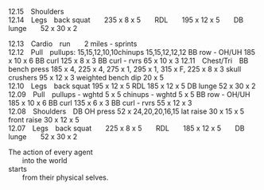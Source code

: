 
12.15 Shoulders  
12.14 Legs back squat  235 x 8 x 5  RDL  195 x 12 x 5  DB  lunge  52 x 30 x 2   

12.13 Cardio run  2 miles - sprints  
12.12 Pull pullups: 15,15,12,10,10chinups			15,15,12,12,12		BB row - OH/UH		185 x 10 x 6		BB curl		125 x 8 x 3	BB curl - rvrs		65 x 10 x 3
12.11 Chest/Tri BB bench press		185 x 4, 225 x 4, 275 x 1, 295 x 1, 315 x F, 225 x 8 x 3	skull crushers		95 x 12 x 3		weighted bench dip	20 x 5  
12.10 Legs back squat		195 x 12 x 5							RDL			185 x 12 x 5		DB lunge		52 x 30 x 2  
12.09 Pull pullups - wghtd		5 x 5								chinups - wghtd		5 x 5			BB row - OH/UH		185 x 10 x 6		BB curl		135 x 6 x 3	BB curl - rvrs		55 x 12 x 3  
12.08 Shoulders DB OH press		52 x 24,20,20,16,15						lat raise		30 x 15 x 5		front raise		30 x 12 x 5  
12.07 Legs back squat  225 x 8 x 5  RDL  185 x 12 x 5  DB lunge  52 x 30 x 2  


The action of every agent <br />
  into the world <br />
starts <br />
  from their physical selves. <br />
